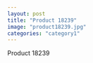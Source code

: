 ```yaml
---
layout: post
title: "Product 18239"
image: "product18239.jpg"
categories: "category1"
---
```

Product 18239
